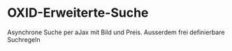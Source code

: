 OXID-Erweiterte-Suche
=====================

Asynchrone Suche per aJax mit Bild und Preis. Ausserdem frei definierbare Suchregeln
